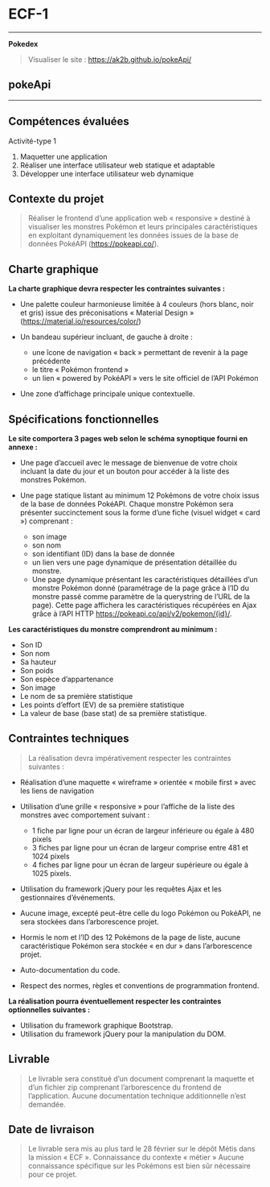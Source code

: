 # ECF-1

---

**Pokedex**

> Visualiser le site : https://ak2b.github.io/pokeApi/

## pokeApi

---

## Compétences évaluées

Activité-type 1

1. Maquetter une application
2. Réaliser une interface utilisateur web statique et adaptable
3. Développer une interface utilisateur web dynamique

## Contexte du projet

> Réaliser le frontend d’une application web « responsive » destiné à visualiser les monstres Pokémon et leurs principales caractéristiques en exploitant dynamiquement les données issues de la base de données PokéAPI (https://pokeapi.co/).

## Charte graphique

**La charte graphique devra respecter les contraintes suivantes :**

- Une palette couleur harmonieuse limitée à 4 couleurs (hors blanc, noir et gris) issue des préconisations « Material Design » (https://material.io/resources/color/)
- Un bandeau supérieur incluant, de gauche à droite :

  - une îcone de navigation « back » permettant de revenir à la page précédente
  - le titre « Pokémon frontend »
  - un lien « powered by PokéAPI » vers le site officiel de l’API Pokémon

- Une zone d’affichage principale unique contextuelle.

## Spécifications fonctionnelles

**Le site comportera 3 pages web selon le schéma synoptique fourni en annexe :**

- Une page d’accueil avec le message de bienvenue de votre choix incluant la date
  du jour et un bouton pour accéder à la liste des monstres Pokémon.
- Une page statique listant au minimum 12 Pokémons de votre choix issus de la base
  de données PokéAPI. Chaque monstre Pokémon sera présenter succinctement sous la forme d’une fiche (visuel widget « card ») comprenant :

  - son image
  - son nom
  - son identifiant (ID) dans la base de donnée
  - un lien vers une page dynamique de présentation détaillée du monstre.
  - Une page dynamique présentant les caractéristiques détaillées d’un monstre
    Pokémon donné (paramétrage de la page grâce à l’ID du monstre passé comme
    paramètre de la querystring de l’URL de la page). Cette page affichera les
    caractéristiques récupérées en Ajax grâce à l’API HTTP
    https://pokeapi.co/api/v2/pokemon/{id}/.

**Les caractéristiques du monstre comprendront au minimum :**

- Son ID
- Son nom
- Sa hauteur
- Son poids
- Son espèce d’appartenance
- Son image
- Le nom de sa première statistique
- Les points d’effort (EV) de sa première statistique
- La valeur de base (base stat) de sa première statistique.

## Contraintes techniques

> La réalisation devra impérativement respecter les contraintes suivantes :

- Réalisation d’une maquette « wireframe » orientée « mobile first » avec les liens de navigation
- Utilisation d’une grille « responsive » pour l’affiche de la liste des monstres avec comportement suivant :

  - 1 fiche par ligne pour un écran de largeur inférieure ou égale à 480 pixels
  - 3 fiches par ligne pour un écran de largeur comprise entre 481 et 1024 pixels
  - 4 fiches par ligne pour un écran de largeur supérieure ou égale à 1025 pixels.

- Utilisation du framework jQuery pour les requêtes Ajax et les gestionnaires d’événements.
- Aucune image, excepté peut-être celle du logo Pokémon ou PokéAPI, ne sera stockées dans l’arborescence projet.
- Hormis le nom et l’ID des 12 Pokémons de la page de liste, aucune caractéristique Pokémon sera stockée « en dur » dans l’arborescence projet.
- Auto-documentation du code.
- Respect des normes, règles et conventions de programmation frontend.

**La réalisation pourra éventuellement respecter les contraintes optionnelles suivantes :**

- Utilisation du framework graphique Bootstrap.
- Utilisation du framework jQuery pour la manipulation du DOM.

## Livrable

> Le livrable sera constitué d’un document comprenant la maquette et d’un fichier zip comprenant l’arborescence du frontend de l’application. Aucune documentation technique additionnelle n’est demandée.

## Date de livraison

> Le livrable sera mis au plus tard le 28 février sur le dépôt Métis dans la mission « ECF ».
> Connaissance du contexte « métier » Aucune connaissance spécifique sur les Pokémons est bien sûr nécessaire pour ce projet.
